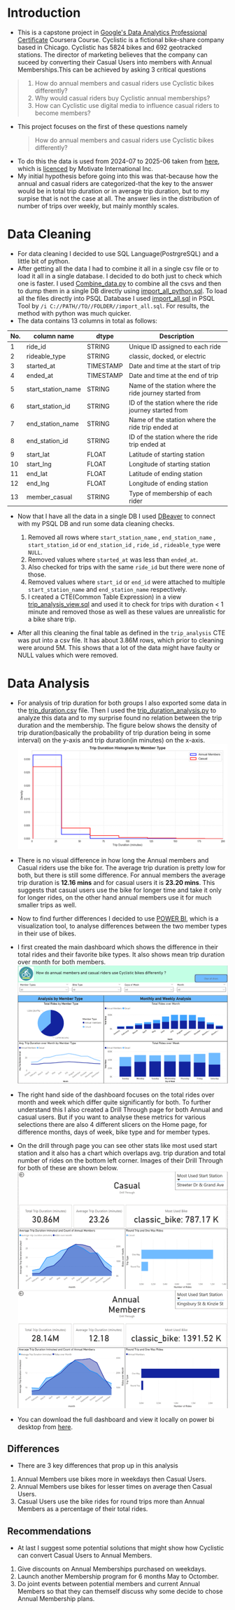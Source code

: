 # Introduction
- This is a capstone project in [Google's Data Analytics Professional Certificate](https://www.coursera.org/professional-certificates/google-data-analytics) Coursera Course. Cyclistic is a fictional bike-share company based in Chicago. Cyclistic has 5824 bikes and 692 geotracked stations. The director of marketing believes that the company can suceed by converting their Casual Users into members with Annual Memberships.This can be achieved by asking 3 critical questions 
> 1. How do annual members and casual riders use Cyclistic bikes differently? 
> 2. Why would casual riders buy Cyclistic annual memberships? 
> 3. How can Cyclistic use digital media to influence casual riders to become members?
- This project focuses on the first of these questions namely 
  > How do annual members and casual riders use Cyclistic bikes differently? 
- To do this the data is used from 2024-07 to 2025-06 taken from [here](https://divvy-tripdata.s3.amazonaws.com/index.html), which is [licenced](https://divvybikes.com/data-license-agreement) by Motivate International Inc. 
- My initial hypothesis before going into this was that-because how the annual and casual riders are categorized-that the key to the answer would be in total trip duration or in average trip duration, but to my surpise that is not the case at all. The answer lies in the distribution of number of trips over weekly, but mainly monthly scales. 
# Data Cleaning
- For data cleaning I decided to use SQL Language(PostrgreSQL) and a little bit of python. 
- After getting all the data I had to combine it all in a single csv file or to load it all in a single database. I decided to do both just to check which one is faster. I used [Combine_data.py](Data\Combine_data.py) to combine all the csvs and then to dump them in a single DB directly using [import_all_python.sql](Data\import_all_python.sql). To load all the files directly into PSQL Database I used [import_all.sql](Data\import_all.sql) in PSQL Tool by `/i C://PATH//TO//FOLDER//import_all.sql`. For results, the method with python was much quicker. 
- The data contains 13 columns in total as follows:

| No. | column name        | dtype     | Description                                             |
| --- | ------------------ | --------- | ------------------------------------------------------- |
| 1   | ride_id            | STRING    | Unique ID assigned to each ride                         |
| 2   | rideable_type      | STRING    | classic, docked, or electric                            |
| 3   | started_at         | TIMESTAMP | Date and time at the start of trip                      |
| 4   | ended_at           | TIMESTAMP | Date and time at the end of trip                        |
| 5   | start_station_name | STRING    | Name of the station where the ride journey started from |
| 6   | start_station_id   | STRING    | ID of the station where the ride journey started from   |
| 7   | end_station_name   | STRING    | Name of the station where the ride trip ended at        |
| 8   | end_station_id     | STRING    | ID of the station where the ride trip ended at          |
| 9   | start_lat          | FLOAT     | Latitude of starting station                            |
| 10  | start_lng          | FLOAT     | Longitude of starting station                           |
| 11  | end_lat            | FLOAT     | Latitude of ending station                              |
| 12  | end_lng            | FLOAT     | Longitude of ending station                             |
| 13  | member_casual      | STRING    | Type of membership of each rider                        |


- Now that I have all the data in a single DB I used [DBeaver](https://dbeaver.io/download/) to connect with my PSQL DB and run some data cleaning checks.

    1. Removed all rows where `start_station_name` , `end_station_name` , `start_station_id` or `end_station_id` , `ride_id` , `rideable_type` were `NULL`.
    2. Removed values where `started_at` was less than `ended_at`.
    3. Also checked for trips with the same `ride_id` but there were none of those.
    4. Removed values where `start_id` or `end_id` were attached to multiple `start_station_name` and `end_station_name` respectively. 
    5. I created a CTE(Common Table Expression) in a view [trip_analysis_view.sql](trip_analysis_view.sql) and used it to check for trips with duration < 1 minute and removed those as well as these values are unrealistic for a bike share trip. 
- After all this cleaning the final table as defined in the `trip_analysis` CTE was put into a csv file. It has about 3.86M rows, which prior to cleaning were around 5M. This shows that a lot of the data might have faulty or NULL values which were removed.
# Data Analysis
- For analysis of trip duration for both groups I also exported some data in the [trip_duration.csv](Data\trip_duration.csv) file. Then I used the [trip_duration_analysis.py](trip_duration_analysis.py) to analyze this data and to my surprise found no relation between the trip duration and the membership. The figure below shows the density of trip duration(basically the probability of trip duration being in some interval) on the y-axis and trip duration(in minutes) on the x-axis. 
![Trip Duration Density Hist](images\Trip_Duration_Hist.png)

- There is no visual difference in how long the Annual members and Casual riders use the bike for. The average trip duration is pretty low for both, but there is still some difference. For annual members the average trip duration is **12.16 mins** and for casual users it is **23.20 mins**. This suggests that casual users use the bike for longer time and take it only for longer rides, on the other hand annual members use it for much smaller trips as well. 
- Now to find further differences I decided to use [POWER BI](https://www.microsoft.com/en-us/download/details.aspx?id=58494), which is a visualization tool, to analyse differences between the two member types in their use of bikes. 
- I first created the main dashboard which shows the difference in their total rides and their favorite bike types. It also shows mean trip duration over month for both members. 
![Main_Dashboard](images\Main_Dashboard.png) 

- The right hand side of the dashboard focuses on the total rides over month and week which differ quite significantly for both. To further understand this I also created a Drill Through page for both Annual and casual users. But if you want to analyse these metrics for various selections there are also 4 different slicers on the Home page, for difference months, days of week, bike type and for member types. 
- On the drill through page you can see other stats like most used start station and it also has a chart which overlaps avg. trip duration and total number of rides on the bottom left corner. Images of their Drill Through for both of these are shown below.
![Casuals_Drill_Through](images/Casuals_Drill_Through.png)
![Annual_Members_Drill_Through](images/Annual_Members_Drill_Through.png)
- You can download the full dashboard and view it locally on power bi desktop from [here](Dashboard.pbix).

## Differences

- There are 3 key differences that prop up in this analysis 

1. Annual Members use bikes more in weekdays then Casual Users. 
2. Annual Members use bikes for lesser times on average then Casual Users. 
3. Casual Users use the bike rides for round trips more than Annual Members as a percentage of their total rides.

## Recommendations

- At last I suggest some potential solutions that might show how Cyclistic can convert Casual Users to Annual Members. 

1. Give discounts on Annual Memberships purchased on weekdays. 
2. Launch another Membership program for 6 months May to Octomber. 
3. Do joint events between potential members and current Annual Members so that they can themself discuss why some decide to chose Annual Membership plans.